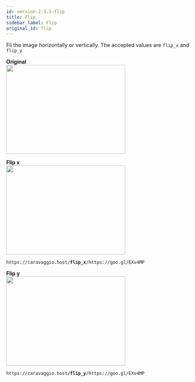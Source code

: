 ```yaml
---
id: version-2.3.5-flip
title: Flip
sidebar_label: Flip
original_id: flip
---
```


Fli the image horizontally or vertically. The accepted values are
`flip_x` and `flip_y`



**Original**     
<img width="320" height="240" src="assets/example/girls.jpeg" />

**Flip x**     
<img width="320" height="240" src="assets/example/flipx.jpeg" />    
<pre><code class="hljs css html" data-preview>https://caravaggio.host/<strong>flip_x</strong>/https://goo.gl/EXv4MP</code></pre>

**Flip y**     
<img width="320" height="240" src="assets/example/flipy.jpeg" />    
<pre><code class="hljs css html" data-preview>https://caravaggio.host/<strong>flip_y</strong>/https://goo.gl/EXv4MP</code></pre>
